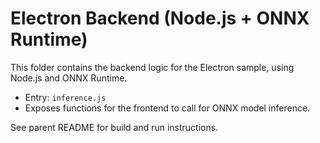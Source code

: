 # Electron Backend (Node.js + ONNX Runtime)

This folder contains the backend logic for the Electron sample, using Node.js and ONNX Runtime.

- Entry: `inference.js`
- Exposes functions for the frontend to call for ONNX model inference.

See parent README for build and run instructions.
